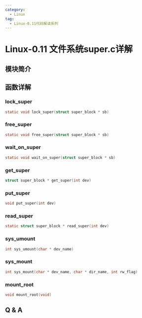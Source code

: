 ```yaml
---
category:
  - Linux
tag:
  - Linux-0.11代码解读系列
---
```


# Linux-0.11 文件系统super.c详解

## 模块简介

## 函数详解

### lock_super
```c
static void lock_super(struct super_block * sb)
```


### free_super
```c
static void free_super(struct super_block * sb)
```

### wait_on_super
```c
static void wait_on_super(struct super_block * sb)
```

### get_super
```c
struct super_block * get_super(int dev)
```

### put_super
```c
void put_super(int dev)
```

### read_super
```c
static struct super_block * read_super(int dev)
```

### sys_umount
```c
int sys_umount(char * dev_name)
```

### sys_mount
```c
int sys_mount(char * dev_name, char * dir_name, int rw_flag)
```

### mount_root
```c
void mount_root(void)
```
## Q & A